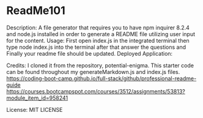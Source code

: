 # ReadMe101

Description:
A file generator that requires you to have npm inquirer 8.2.4 and  node.js installed in order to generate a README file utilizing user input for the content.
Usage:
First open index.js in the integrated terminal then type node index.js into the terminal after that answer the questions and Finally
your readme file should be updated.
Deployed Application:




Credits:
 I cloned it from the repository, potential-enigma. This starter code can be found throughout my generateMarkdown.js and index.js files.
 https://coding-boot-camp.github.io/full-stack/github/professional-readme-guide
 https://courses.bootcampspot.com/courses/3512/assignments/53813?module_item_id=958241

 License:
 MIT LICENSE